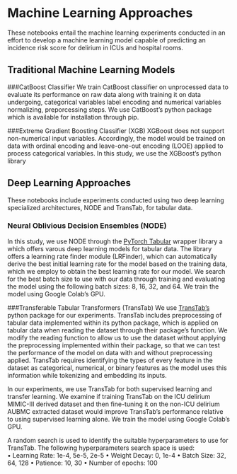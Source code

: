 # Machine Learning Approaches
These notebooks entail the machine learning experiments conducted in an effort to develop a machine learning model capable of predicting an incidence risk score for delirium in ICUs and hospital rooms.

## Traditional Machine Learning Models
###CatBoost Classifier
We train CatBoost classifier on unprocessed data to evaluate its performance on raw data along with training it on data undergoing, categorical variables label encoding and numerical variables normalizing, preporcessing steps. We use CatBoost’s python package which is available for installation through pip.

###Extreme Gradient Boosting Classifier (XGB)
XGBoost does not support non-numerical input variables. Accordingly, the model would be trained on data with ordinal encoding and leave-one-out encoding (LOOE) applied to process categorical variables. In this study, we use the XGBoost’s python library

## Deep Learning Approaches 
These notebooks include experiments conducted using two deep learning specialized architectures, NODE and TransTab, for tabular data. 
### Neural Oblivious Decision Ensembles (NODE)
In this study, we use NODE through the [PyTorch Tabular](https://github.com/manujosephv/pytorch_tabular/tree/main/pytorch_tabular/models/node) wrapper library a which offers varous deep learning models for tabular data. The library offers a learning rate finder module (LRFinder), which can automatically derive the best initial learning rate for the model based on the training data, which we employ to obtain the best learning rate for our model. We search for the best batch size to use with our data through training and evaluating the model using the following batch sizes: 8, 16, 32, and 64. We train the model using Google Colab’s GPU.


###Transferable Tabular Transformers (TransTab)
We use [TransTab’s](https://github.com/RyanWangZf/transtab) python package for our experiments. TransTab includes preprocessing of tabular data implemented within its python package, which is applied on tabular data when reading the dataset through their package’s function. We modify the reading function to allow us to use the dataset without applying the preprocessing implemented within their package, so that we can test the performance of the model on data with and without preprocessing applied. TransTab requires identifying the types of every feature in the dataset as categorical, numerical, or binary features as the model uses this information while tokenizing and embedding its inputs.  <br />

In our experiments, we use TransTab for both supervised learning and transfer learning. We examine if training TransTab on the ICU delirium MIMIC-III derived dataset and then fine-tuning it on the non-ICU delirium AUBMC extracted dataset would improve
TransTab’s performance relative to using supervised learning alone. We train the
model using Google Colab’s GPU.  <br />

A random search is used to identify the suitable hyperparameters to use for TransTab. The following hyperparameters search space is used: <br />
• Learning Rate: 1e-4, 5e-5, 2e-5
• Weight Decay: 0, 1e-4
• Batch Size: 32, 64, 128
• Patience: 10, 30
• Number of epochs: 100
